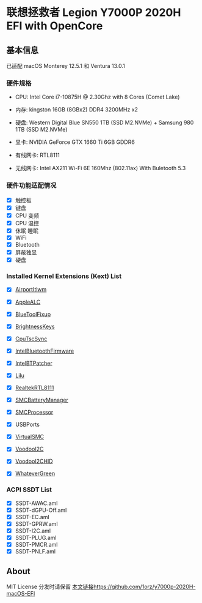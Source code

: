 # 联想拯救者 Legion Y7000P 2020H EFI with OpenCore

## 基本信息

已适配 macOS Monterey 12.5.1 和 Ventura 13.0.1

### 硬件规格

- CPU: Intel Core i7-10875H @ 2.30Ghz with 8 Cores (Comet Lake)

- 内存: kingston 16GB (8GBx2) DDR4 3200MHz x2

- 硬盘: Western Digital Blue SN550 1TB (SSD M2.NVMe) + Samsung 980 1TB (SSD M2.NVMe)

- 显卡: NVIDIA GeForce GTX 1660 Ti 6GB GDDR6

- 有线网卡: RTL8111

- 无线网卡: Intel AX211 Wi-Fi 6E 160Mhz (802.11ax) With Buletooth 5.3

### 硬件功能适配情况

- [x] 触控板
- [x] 键盘
- [x] CPU 变频
- [x] CPU 温控
- [x] 休眠 睡眠
- [x] WiFi
- [x] Bluetooth
- [x] 屏蔽独显
- [x] 硬盘

### Installed Kernel Extensions (Kext) List

- [x] [AirportItlwm](https://github.com/OpenIntelWireless/itlwm)
- [x] [AppleALC](https://github.com/acidanthera/AppleALC)
- [x] [BlueToolFixup](https://github.com/acidanthera/BrcmPatchRAM)
- [x] [BrightnessKeys](https://github.com/acidanthera/BrightnessKeys)
- [x] [CpuTscSync](https://github.com/acidanthera/CpuTscSync)
- [x] [IntelBluetoothFirmware](https://github.com/OpenIntelWireless/IntelBluetoothFirmware)
- [x] [IntelBTPatcher](https://github.com/OpenIntelWireless/IntelBluetoothFirmware)
- [x] [Lilu](https://github.com/acidanthera/Lilu)
- [x] [RealtekRTL8111](https://github.com/Mieze/RTL8111_driver_for_OS_X)
- [x] [SMCBatteryManager](https://github.com/acidanthera/VirtualSMC)
- [x] [SMCProcessor](https://github.com/acidanthera/VirtualSMC)
- [x] USBPorts
- [x] [VirtualSMC](https://github.com/acidanthera/VirtualSMC)
- [x] [VoodooI2C](https://github.com/VoodooI2C/VoodooI2C/releases)
- [x] [VoodooI2CHID](https://github.com/VoodooI2C/VoodooI2C/releases)
- [x] [WhateverGreen](https://github.com/acidanthera/WhateverGreen)


### ACPI SSDT List

- [x] SSDT-AWAC.aml
- [x] SSDT-dGPU-Off.aml
- [x] SSDT-EC.aml
- [x] SSDT-GPRW.aml
- [x] SSDT-I2C.aml
- [x] SSDT-PLUG.aml
- [x] SSDT-PMCR.aml
- [x] SSDT-PNLF.aml

## About

MIT License 分发时请保留 [本文链接](https://github.com/1orz/y7000p-2020H-macOS-EFI)https://github.com/1orz/y7000p-2020H-macOS-EFI